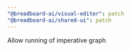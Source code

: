 ```yaml
---
"@breadboard-ai/visual-editor": patch
"@breadboard-ai/shared-ui": patch
---
```


Allow running of imperative graph
